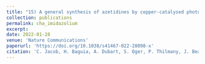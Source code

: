 ```yaml
---
title: "15) A general synthesis of azetidines by copper-catalysed photoinduced anti-Baldwin radical cyclization of ynamides"
collection: publications
permalink: cha_imidazolium
excerpt: 
date: 2022-01-28
venue: 'Nature Communications'
paperurl: 'https://doi.org/10.1038/s41467-022-28098-x'
citation: 'C. Jacob, H. Baguia, A. Dubart, S. Oger, P. Thilmany, J. Beaudelot, C. Deldaele, S. Peruško, Y. Landrain, B. Michelet, S. Neale, E. Romero, C. Moucheron, V. Van Speybroeck, C. Theunissen, and G. Evano  <i>Nat. Commun.,</i> <strong>2022</strong>, <i>13</i>, 560'
---
```

